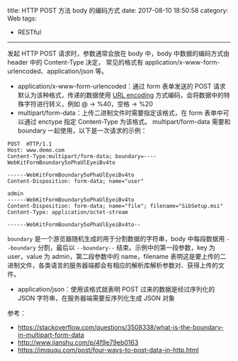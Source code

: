 title: HTTP POST 方法 body 的编码方式
date: 2017-08-10 18:50:58
category: Web
tags:
  - RESTful
---

发起 HTTP POST 请求时，参数通常会放在 body 中，body 中数据的编码方式由 header 中的 Content-Type 决定，
常见的格式有 application/x-www-form-urlencoded、application/json 等。
<!--more-->

- application/x-www-form-urlencoded：通过 form 表单发送的 POST 请求默认为该种格式，传递的数据使用 [URL encoding](https://en.wikipedia.org/wiki/Percent-encoding) 方式编码，会将数据中的特殊字符进行转义，例如 @ -> %40，空格 -> %20
- multipart/form-data：上传二进制文件时需要指定该格式，在 form 表单中可以通过 enctype 指定 Content-Type 为该格式。 multipart/form-data 需要和 boundary 一起使用，以下是一次请求的示例：
```
POST  HTTP/1.1
Host: www.demo.com
Content-Type:multipart/form-data; boundary=----WebKitFormBoundary5oPhaUlEyeiBv4to

------WebKitFormBoundary5oPhaUlEyeiBv4to
Content-Disposition: form-data; name="user"

admin
------WebKitFormBoundary5oPhaUlEyeiBv4to
Content-Disposition: form-data; name="file"; filename="SibSetup.msi"
Content-Type: application/octet-stream

------WebKitFormBoundary5oPhaUlEyeiBv4to--
```

`boundary` 是一个游览器随机生成的用于分割数据的字符串，body 中每段数据用 `--boundary` 分割，最后以 `--boundary--` 结束。示例中的第一段参数，key 为 user，value 为 admin，第二段参数中的 name，filename 表明这是要上传的二进制文件，各类语言的服务器端都会有相应的解析库解析参数对、获得上传的文件。

- application/json：使用该格式就表明 POST 过来的数据是经过序列化的 JSON 字符串，在服务器端需要反序列化生成 JSON 对象

参考：
- https://stackoverflow.com/questions/3508338/what-is-the-boundary-in-multipart-form-data
- http://www.jianshu.com/p/4f9e79eb0163
- https://imququ.com/post/four-ways-to-post-data-in-http.html
